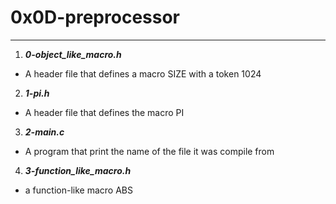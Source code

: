 # 0x0D-preprocessor
---

1. ***0-object_like_macro.h***
- A header file that defines a macro SIZE with a token 1024

2. ***1-pi.h***
- A header file that defines the macro PI

3. ***2-main.c***
- A program that print the name of the file it was compile from 

4. ***3-function_like_macro.h***
- a function-like macro ABS
